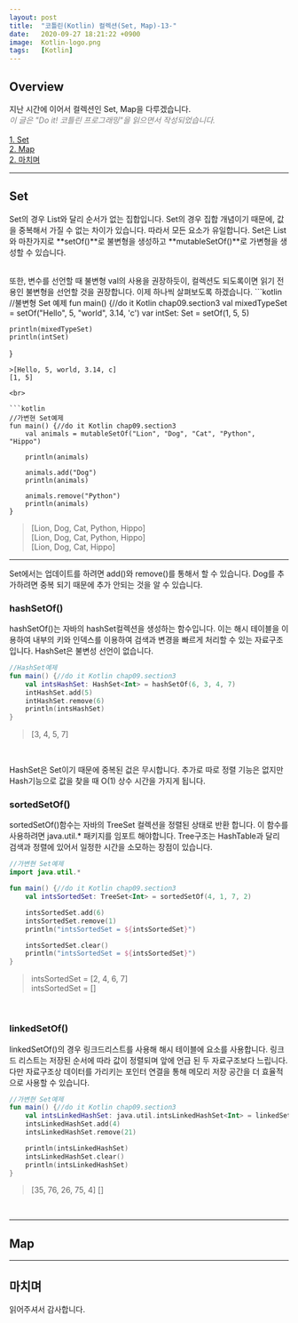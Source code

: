 ```yaml
---
layout: post
title:  "코틀린(Kotlin) 컬렉션(Set, Map)-13-"
date:   2020-09-27 18:21:22 +0900
image:  Kotlin-logo.png
tags:   [Kotlin]
---
```

## Overview  
지난 시간에 이어서 컬렉션인 Set, Map을 다루겠습니다.  
<span style="color: grey">*이 글은 "Do it! 코틀린 프로그래밍"을 읽으면서 작성되었습니다.*</span>  
<br>
[1. Set](#Set)  
[2. Map](#Map)  
[2. 마치며](#마치며)  

------------------------  

## Set  
Set의 경우 List와 달리 순서가 없는 집합입니다. Set의 경우 집합 개념이기 때문에, 값을 중복해서 가질 수 없는 차이가 있습니다. 따라서 모든 요소가 유일합니다. Set은 List와 마찬가지로 **setOf()**로 불변형을 생성하고 **mutableSetOf()**로 가변형을 생성할 수 있습니다.  

<br>
또한, 변수를 선언할 때 불변형 val의 사용을 권장하듯이, 컬렉션도 되도록이면 읽기 전용인 불변형을 선언할 것을 권장합니다. 이제 하나씩 살펴보도록 하겠습니다.  
```kotlin
//불변형 Set 예제
fun main() {//do it Kotlin chap09.section3
    val mixedTypeSet = setOf("Hello", 5, "world", 3.14, 'c')
    var intSet: Set<Int> = setOf<Int>(1, 5, 5)

    println(mixedTypeSet)
    println(intSet)
}
```
>[Hello, 5, world, 3.14, c]  
[1, 5]  

<br>

```kotlin
//가변현 Set예제
fun main() {//do it Kotlin chap09.section3
    val animals = mutableSetOf("Lion", "Dog", "Cat", "Python", "Hippo")

    println(animals)
    
    animals.add("Dog")
    println(animals)

    animals.remove("Python")
    println(animals)
}
```
>[Lion, Dog, Cat, Python, Hippo]  
[Lion, Dog, Cat, Python, Hippo]  
[Lion, Dog, Cat, Hippo]  

------------------------  

Set에서는 업데이트를 하려면 add()와 remove()를 통해서 할 수 있습니다. Dog를 추가하려면 중복 되기 때문에 추가 안되는 것을 알 수 있습니다.  

### hashSetOf()  
hashSetOf()는 자바의 hashSet컬렉션을 생성하는 함수입니다. 이는 해시 테이블을 이용하여 내부의 키와 인덱스를 이용하여 검색과 변경을 빠르게 처리할 수 있는 자료구조 입니다. HashSet은 불변성 선언이 없습니다.  
```kotlin
//HashSet예제
fun main() {//do it Kotlin chap09.section3
    val intsHashSet: HashSet<Int> = hashSetOf(6, 3, 4, 7)
    intHashSet.add(5)
    intHashSet.remove(6)
    println(intsHashSet)
}
```
>[3, 4, 5, 7]  
<br>

HashSet은 Set이기 때문에 중복된 겂은 무시합니다. 추가로 따로 정렬 기능은 없지만 Hash기능으로 값을 찾을 때 O(1) 상수 시간을 가지게 됩니다.  

### sortedSetOf()  
sortedSetOf()함수는 자바의 TreeSet 컬렉션을 정렬된 상태로 반환 합니다. 이 함수를 사용하려면 java.util.* 패키지를 임포트 해야합니다. Tree구조는 HashTable과 달리 검색과 정렬에 있어서 일정한 시간을 소모하는 장점이 있습니다.  
```kotlin
//가변현 Set예제
import java.util.*

fun main() {//do it Kotlin chap09.section3
    val intsSortedSet: TreeSet<Int> = sortedSetOf(4, 1, 7, 2)

    intsSortedSet.add(6)
    intsSortedSet.remove(1)
    println("intsSortedSet = ${intsSortedSet}")

    intsSortedSet.clear()
    println("intsSortedSet = ${intsSortedSet}")
}
```
>intsSortedSet = [2, 4, 6, 7]  
intsSortedSet = []  
<br>

### linkedSetOf()  
linkedSetOf()의 경우 링크드리스트를 사용해 해시 테이블에 요소를 사용합니다. 링크드 리스트는 저장된 순서에 따라 값이 정렬되며 앞에 언급 된 두 자료구조보다 느립니다. 다만 자료구조상 데이터를 가리키는 포인터 연결을 통해 메모리 저장 공간을 더 효율적으로 사용할 수 있습니다.  
```kotlin
//가변현 Set예제
fun main() {//do it Kotlin chap09.section3
    val intsLinkedHashSet: java.util.intsLinkedHashSet<Int> = linkedSetOf(35, 21, 76, 26, 75)
    intsLinkedHashSet.add(4)
    intsLinkedHashSet.remove(21)

    println(intsLinkedHashSet)
    intsLinkedHashSet.clear()
    println(intsLinkedHashSet)
}
```
>[35, 76, 26, 75, 4]
[] 
<br>

---------------

## Map


------------------------  

## 마치며
읽어주셔서 감사합니다.  
